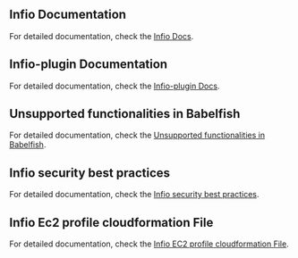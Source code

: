 ## Infio Documentation

For detailed documentation, check the [Infio Docs](infio-docs.md).


## Infio-plugin Documentation

For detailed documentation, check the [Infio-plugin Docs](infio-plugin.md).

## Unsupported functionalities in Babelfish

For detailed documentation, check the [Unsupported functionalities in Babelfish](unsupported-functionalities-in-babelfish.md).


## Infio security best practices

For detailed documentation, check the [Infio security best practices](Infio-security-best-practices.md).

## Infio Ec2 profile cloudformation File

For detailed documentation, check the [Infio EC2 profile cloudformation File](infio-ec2-ec2-profile-cf.json).
